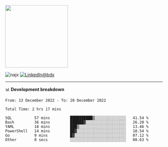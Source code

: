 <picture>
  <source media="(prefers-color-scheme: dark)" srcset="https://user-images.githubusercontent.com/60783263/205521064-3b3a1c3b-ff45-4e6d-8ff0-f0d3f2ce4e14.png">
  <source media="(prefers-color-scheme: light)" srcset="https://user-images.githubusercontent.com/60783263/205521064-3b3a1c3b-ff45-4e6d-8ff0-f0d3f2ce4e14.png">
  <img src="https://user-images.githubusercontent.com/60783263/205521064-3b3a1c3b-ff45-4e6d-8ff0-f0d3f2ce4e14.png" width="200" height="200">
</picture>

<p align="left"><img src="https://komarev.com/ghpvc/?username=najx&label=GitHub%20Views&color=yellow&style=flat" alt="najx" />
<a href="https://www.linkedin.com/in/abdx"><img src="https://img.shields.io/badge/LinkedIn--_.svg?style=social&logo=linkedin" alt="LinkedIn@bdx"></a> </p align="center">

-----

📊 **Development breakdown**
<!--START_SECTION:waka-->

```text
From: 13 December 2022 - To: 20 December 2022

Total Time: 2 hrs 17 mins

SQL          57 mins         ██████████▒░░░░░░░░░░░░░░   41.54 %
Bash         36 mins         ██████▓░░░░░░░░░░░░░░░░░░   26.20 %
YAML         18 mins         ███▒░░░░░░░░░░░░░░░░░░░░░   13.46 %
PowerShell   14 mins         ██▓░░░░░░░░░░░░░░░░░░░░░░   10.54 %
Go           9 mins          █▓░░░░░░░░░░░░░░░░░░░░░░░   07.12 %
Other        0 secs          ░░░░░░░░░░░░░░░░░░░░░░░░░   00.63 %
```

<!--END_SECTION:waka-->
